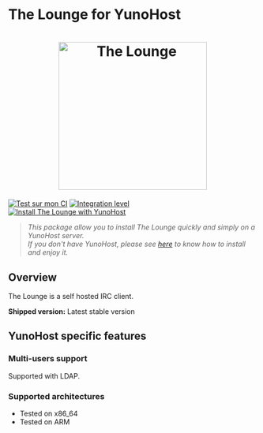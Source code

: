 The Lounge for YunoHost
====================
<h1 align="center">
	<img
		width="300"
		alt="The Lounge"
		src="https://github.com/thelounge/thelounge/raw/master/client/img/logo-vertical-transparent-bg.svg?sanitize=true">
</h1>

[![Test sur mon CI](https://srvmaison.fr.nf/jenkins/job/thelounge_ynh/badge/icon)](https://srvmaison.fr.nf/jenkins/job/thelounge_ynh/)
[![Integration level](https://dash.yunohost.org/integration/thelounge.svg)](https://ci-apps.yunohost.org/jenkins/job/thelounge%20%28Community%29/lastBuild/consoleFull)  
[![Install The Lounge with YunoHost](https://install-app.yunohost.org/install-with-yunohost.png)](https://install-app.yunohost.org/?app=thelounge)

> *This package allow you to install The Lounge quickly and simply on a YunoHost server.  
If you don't have YunoHost, please see [here](https://yunohost.org/#/install) to know how to install and enjoy it.*

Overview
--------

The Lounge is a self hosted IRC client.


**Shipped version:** Latest stable version

YunoHost specific features
--------------------------

### Multi-users support

Supported with LDAP.

### Supported architectures

- Tested on x86_64
- Tested on ARM


